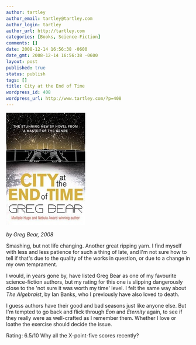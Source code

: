 ```yaml
---
author: tartley
author_email: tartley@tartley.com
author_login: tartley
author_url: http://tartley.com
categories: [Books, Science-Fiction]
comments: []
date: 2008-12-14 16:56:38 -0600
date_gmt: 2008-12-14 16:56:38 -0600
layout: post
published: true
status: publish
tags: []
title: City at the End of Time
wordpress_id: 408
wordpress_url: http://www.tartley.com/?p=408
---
```


![city-at-the-end-of-time](/assets/2008/12/city-at-the-end-of-time.jpg)

*by Greg Bear, 2008*

Smashing, but not life changing. Another great ripping yarn. I find
myself with less and less patience for such a thing of late, and I'm not
sure how to tell if that's due to the quality of the works in question,
or due to a change in my own temprament.

I would, in years gone by, have listed Greg Bear as one of my favourite
science-fiction authors, but my rating for this one is slipping
dangerously close to the 'not sure it was worth my time' level. I felt
the same way about *The Algebraist*, by Ian Banks, who I previously have
also loved to death.

I guess authors have their good and bad seasons just like anyone else.
But I'm tempted to go back and flick through *Eon* and *Eternity* again,
to see if they really were as well-crafted as I remember them. Whether I
love or loathe the exercise should decide the issue.

Rating: 6.5/10 Why all the X-point-five scores recently?
